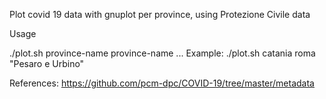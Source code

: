 Plot covid 19 data with gnuplot per province, using Protezione Civile data


Usage

./plot.sh province-name province-name ...
Example: ./plot.sh catania roma "Pesaro e Urbino"


References: https://github.com/pcm-dpc/COVID-19/tree/master/metadata 
